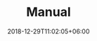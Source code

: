 ---
title: "Manual"
date: 2018-12-29T11:02:05+06:00
icon: "ti-pie-chart"
logo: "images/book.png"
description: "研究兴趣、研究项目、最新进展、行业动态"
type : "docs"
---